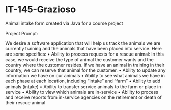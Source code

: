 # IT-145-Grazioso
Animal intake form created via Java for a course project

Project Prompt:

We desire a software application that will help us track the animals we are currently training and the animals that have been placed into service. Here are some specifics:
• Ability to process requests for a rescue animal: In this case, we would receive the type of animal the customer wants and the country where the customer resides. If we have an animal in training in their country, we can reserve that animal for the customer.
• Ability to update any information we have on our animals
• Ability to see what animals we have in each phase at each location, including “intake” and “farm”
• Ability to add animals (intake)
• Ability to transfer service animals to the farm or place in-service
• Ability to view which animals are in-service
• Ability to process and receive reports from in-service agencies on the retirement or death of their rescue animal
